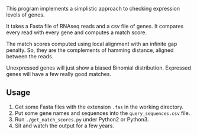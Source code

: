 This program implements a simplistic approach to checking expression levels of genes.

It takes a Fasta file of RNAseq reads and a csv file of genes. It compares every read with every gene and computes a match score.

The match scores  computed using local alignment with an infinite gap penalty. So, they are the complements of hamming distance, aligned between the reads.

Unexpressed genes will just show a biased Binomial distribution. Expressed genes will have a few really good matches.

## Usage
1. Get some Fasta files with the extension `.fas` in the working directory.
2. Put some gene names and sequences into the `query_sequences.csv` file.
3. Run `./get_match_scores.py` under Python2 or Python3.
4. Sit and watch the output for a few years.
